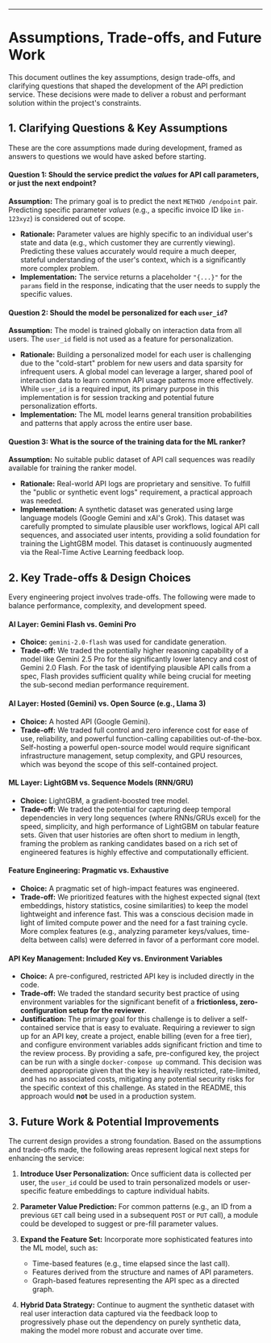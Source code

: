 
---

# Assumptions, Trade-offs, and Future Work

This document outlines the key assumptions, design trade-offs, and clarifying questions that shaped the development of the API prediction service. These decisions were made to deliver a robust and performant solution within the project's constraints.

## 1. Clarifying Questions & Key Assumptions

These are the core assumptions made during development, framed as answers to questions we would have asked before starting.

#### **Question 1: Should the service predict the *values* for API call parameters, or just the next endpoint?**

**Assumption:** The primary goal is to predict the next `METHOD /endpoint` pair. Predicting specific parameter *values* (e.g., a specific invoice ID like `in-123xyz`) is considered out of scope.

*   **Rationale:** Parameter values are highly specific to an individual user's state and data (e.g., which customer they are currently viewing). Predicting these values accurately would require a much deeper, stateful understanding of the user's context, which is a significantly more complex problem.
*   **Implementation:** The service returns a placeholder `"{...}"` for the `params` field in the response, indicating that the user needs to supply the specific values.

#### **Question 2: Should the model be personalized for each `user_id`?**

**Assumption:** The model is trained globally on interaction data from all users. The `user_id` field is not used as a feature for personalization.

*   **Rationale:** Building a personalized model for each user is challenging due to the "cold-start" problem for new users and data sparsity for infrequent users. A global model can leverage a larger, shared pool of interaction data to learn common API usage patterns more effectively. While `user_id` is a required input, its primary purpose in this implementation is for session tracking and potential future personalization efforts.
*   **Implementation:** The ML model learns general transition probabilities and patterns that apply across the entire user base.

#### **Question 3: What is the source of the training data for the ML ranker?**

**Assumption:** No suitable public dataset of API call sequences was readily available for training the ranker model.

*   **Rationale:** Real-world API logs are proprietary and sensitive. To fulfill the "public or synthetic event logs" requirement, a practical approach was needed.
*   **Implementation:** A synthetic dataset was generated using large language models (Google Gemini and xAI's Grok). This dataset was carefully prompted to simulate plausible user workflows, logical API call sequences, and associated user intents, providing a solid foundation for training the LightGBM model. This dataset is continuously augmented via the Real-Time Active Learning feedback loop.

## 2. Key Trade-offs & Design Choices

Every engineering project involves trade-offs. The following were made to balance performance, complexity, and development speed.

#### **AI Layer: Gemini Flash vs. Gemini Pro**
*   **Choice:** `gemini-2.0-flash` was used for candidate generation.
*   **Trade-off:** We traded the potentially higher reasoning capability of a model like Gemini 2.5 Pro for the significantly lower latency and cost of Gemini 2.0 Flash. For the task of identifying plausible API calls from a spec, Flash provides sufficient quality while being crucial for meeting the sub-second median performance requirement.

#### **AI Layer: Hosted (Gemini) vs. Open Source (e.g., Llama 3)**
*   **Choice:** A hosted API (Google Gemini).
*   **Trade-off:** We traded full control and zero inference cost for ease of use, reliability, and powerful function-calling capabilities out-of-the-box. Self-hosting a powerful open-source model would require significant infrastructure management, setup complexity, and GPU resources, which was beyond the scope of this self-contained project.

#### **ML Layer: LightGBM vs. Sequence Models (RNN/GRU)**
*   **Choice:** LightGBM, a gradient-boosted tree model.
*   **Trade-off:** We traded the potential for capturing deep temporal dependencies in very long sequences (where RNNs/GRUs excel) for the speed, simplicity, and high performance of LightGBM on tabular feature sets. Given that user histories are often short to medium in length, framing the problem as ranking candidates based on a rich set of engineered features is highly effective and computationally efficient.

#### **Feature Engineering: Pragmatic vs. Exhaustive**
*   **Choice:** A pragmatic set of high-impact features was engineered.
*   **Trade-off:** We prioritized features with the highest expected signal (text embeddings, history statistics, cosine similarities) to keep the model lightweight and inference fast. This was a conscious decision made in light of limited compute power and the need for a fast training cycle. More complex features (e.g., analyzing parameter keys/values, time-delta between calls) were deferred in favor of a performant core model.

#### API Key Management: Included Key vs. Environment Variables

*   **Choice:** A pre-configured, restricted API key is included directly in the code.
*   **Trade-off:** We traded the standard security best practice of using environment variables for the significant benefit of a **frictionless, zero-configuration setup for the reviewer**.
*   **Justification:** The primary goal for this challenge is to deliver a self-contained service that is easy to evaluate. Requiring a reviewer to sign up for an API key, create a project, enable billing (even for a free tier), and configure environment variables adds significant friction and time to the review process. By providing a safe, pre-configured key, the project can be run with a single `docker-compose up` command. This decision was deemed appropriate given that the key is heavily restricted, rate-limited, and has no associated costs, mitigating any potential security risks for the specific context of this challenge. As stated in the README, this approach would **not** be used in a production system.

## 3. Future Work & Potential Improvements

The current design provides a strong foundation. Based on the assumptions and trade-offs made, the following areas represent logical next steps for enhancing the service:

1.  **Introduce User Personalization:** Once sufficient data is collected per user, the `user_id` could be used to train personalized models or user-specific feature embeddings to capture individual habits.

2.  **Parameter Value Prediction:** For common patterns (e.g., an ID from a previous `GET` call being used in a subsequent `POST` or `PUT` call), a module could be developed to suggest or pre-fill parameter values.

3.  **Expand the Feature Set:** Incorporate more sophisticated features into the ML model, such as:
    *   Time-based features (e.g., time elapsed since the last call).
    *   Features derived from the structure and names of API parameters.
    *   Graph-based features representing the API spec as a directed graph.

4.  **Hybrid Data Strategy:** Continue to augment the synthetic dataset with real user interaction data captured via the feedback loop to progressively phase out the dependency on purely synthetic data, making the model more robust and accurate over time.